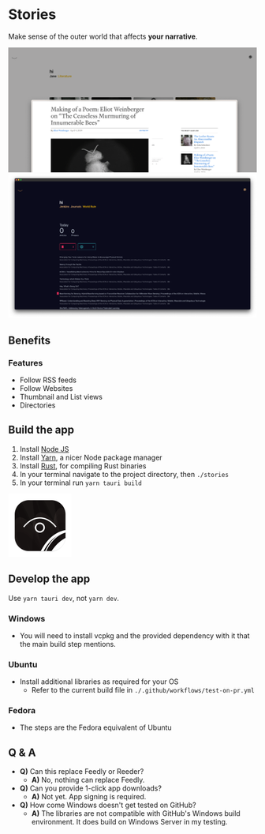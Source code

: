 <!-- ![Desktop view with an Article in Arc browser over app's thumbnails](./materials/screenshots/screenshot-c.png) -->

# Stories

Make sense of the outer world that affects **your narrative**.

![Article in Arc browser over thumbnail view](./materials/screenshots/screenshot-b.png)
![Following Journals](./materials/screenshots/screenshot-c@2x.png)

## Benefits

### Features

-   Follow RSS feeds
-   Follow Websites
-   Thumbnail and List views
-   Directories

## Build the app

1. Install [Node JS](https://nodejs.org/en/download)
2. Install [Yarn](https://classic.yarnpkg.com/lang/en/docs/install/#mac-stable), a nicer Node package manager
3. Install [Rust](https://www.rust-lang.org/tools/install), for compiling Rust binaries
4. In your terminal navigate to the project directory, then `./stories`
5. In your terminal run `yarn tauri build`

<img src="./materials/readme-icon.png" width="128" height="128">

## Develop the app

Use `yarn tauri dev`, not `yarn dev`.

### Windows

- You will need to install vcpkg and the provided dependency with it that the main build step mentions.

### Ubuntu

- Install additional libraries as required for your OS
    - Refer to the current build file in `./.github/workflows/test-on-pr.yml`

### Fedora

- The steps are the Fedora equivalent of Ubuntu

## Q &amp; A

- **Q)** Can this replace Feedly or Reeder?
    - **A)** No, nothing can replace Feedly.
- **Q)** Can you provide 1-click app downloads?
    - **A)** Not yet. App signing is required.
- **Q)** How come Windows doesn't get tested on GitHub?
    - **A)** The libraries are not compatible with GitHub's Windows build environment. It does build on Windows Server in my testing.
